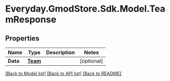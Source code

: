 # Everyday.GmodStore.Sdk.Model.TeamResponse

## Properties

Name | Type | Description | Notes
------------ | ------------- | ------------- | -------------
**Data** | [**Team**](Team.md) |  | [optional] 

[[Back to Model list]](../README.md#documentation-for-models) [[Back to API list]](../README.md#documentation-for-api-endpoints) [[Back to README]](../README.md)


